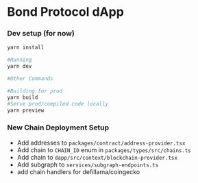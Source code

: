 # Bond Protocol dApp

### Dev setup (for now)

```bash
yarn install

#Running
yarn dev

#Other Commands

#Building for prod
yarn build
#Serve prod/compiled code locally
yarn preview
```

### New Chain Deployment Setup

- Add addresses to `packages/contract/address-provider.tsx`
- Add chain to `CHAIN_ID` enum in `packages/types/src/chains.ts`
- Add chain to `dapp/src/context/blockchain-provider.tsx`
- Add subgraph to `services/subgraph-endpoints.ts`
- add chain handlers for defillama/coingecko
